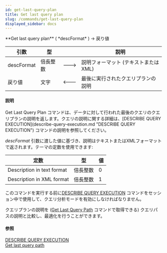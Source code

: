 ```yaml
---
id: get-last-query-plan
title: Get last query plan
slug: /commands/get-last-query-plan
displayed_sidebar: docs
---
```


<!--REF #_command_.Get last query plan.Syntax-->**Get last query plan** ( *descFormat* ) -> 戻り値<!-- END REF-->
<!--REF #_command_.Get last query plan.Params-->
| 引数 | 型 |  | 説明 |
| --- | --- | --- | --- |
| descFormat | 倍長整数 | &#x1F852; | 説明フォーマット (テキストまたはXML) |
| 戻り値 | 文字 | &#x1F850; | 最後に実行されたクエリプランの説明 |

<!-- END REF-->

#### 説明 

<!--REF #_command_.Get last query plan.Summary-->Get Last Query Plan コマンドは、データに対して行われた最後のクエリのクエリプランの説明を返します。<!-- END REF-->クエリの説明に関する詳細は、[DESCRIBE QUERY EXECUTION](describe-query-execution.md "DESCRIBE QUERY EXECUTION") コマンドの説明を参照してください。

*descFormat* 引数に渡した値に基づき、説明はテキストまたはXMLフォーマットで返されます。テーマの定数を使用できます: 

| 定数                         | 型    | 値 |
| -------------------------- | ---- | - |
| Description in text format | 倍長整数 | 0 |
| Description in XML format  | 倍長整数 | 1 |
  
  
このコマンドを実行する前に[DESCRIBE QUERY EXECUTION](describe-query-execution.md "DESCRIBE QUERY EXECUTION") コマンドをセッション中で使用して、クエリ分析モードを有効にしなければなりません。 

クエリプランの説明を ([Get Last Query Path](get-last-query-path.md "Get Last Query Path") コマンドで取得できる) クエリパスの説明と比較し、最適化を行うことができます。

#### 参照 

[DESCRIBE QUERY EXECUTION](describe-query-execution.md)  
[Get last query path](get-last-query-path.md)  